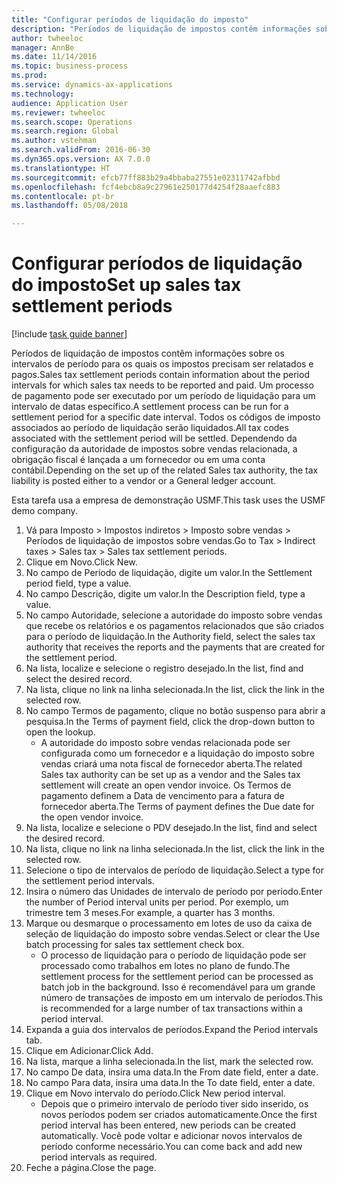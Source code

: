 ```yaml
--- 
title: "Configurar períodos de liquidação do imposto"
description: "Períodos de liquidação de impostos contêm informações sobre os intervalos de período para os quais os impostos precisam ser relatados e pagos."
author: twheeloc
manager: AnnBe
ms.date: 11/14/2016
ms.topic: business-process
ms.prod: 
ms.service: dynamics-ax-applications
ms.technology: 
audience: Application User
ms.reviewer: twheeloc
ms.search.scope: Operations
ms.search.region: Global
ms.author: vstehman
ms.search.validFrom: 2016-06-30
ms.dyn365.ops.version: AX 7.0.0
ms.translationtype: HT
ms.sourcegitcommit: efcb77ff883b29a4bbaba27551e02311742afbbd
ms.openlocfilehash: fcf4ebcb8a9c27961e250177d4254f28aaefc883
ms.contentlocale: pt-br
ms.lasthandoff: 05/08/2018

---
```

# <a name="set-up-sales-tax-settlement-periods"></a><span data-ttu-id="79ddd-103">Configurar períodos de liquidação do imposto</span><span class="sxs-lookup"><span data-stu-id="79ddd-103">Set up sales tax settlement periods</span></span>

[!include [task guide banner](../../includes/task-guide-banner.md)]

<span data-ttu-id="79ddd-104">Períodos de liquidação de impostos contêm informações sobre os intervalos de período para os quais os impostos precisam ser relatados e pagos.</span><span class="sxs-lookup"><span data-stu-id="79ddd-104">Sales tax settlement periods contain information about the period intervals for which sales tax needs to be reported and paid.</span></span> <span data-ttu-id="79ddd-105">Um processo de pagamento pode ser executado por um período de liquidação para um intervalo de datas específico.</span><span class="sxs-lookup"><span data-stu-id="79ddd-105">A settlement process can be run for a settlement period for a specific date interval.</span></span> <span data-ttu-id="79ddd-106">Todos os códigos de imposto associados ao período de liquidação serão liquidados.</span><span class="sxs-lookup"><span data-stu-id="79ddd-106">All tax codes associated with the settlement period will be settled.</span></span> <span data-ttu-id="79ddd-107">Dependendo da configuração da autoridade de impostos sobre vendas relacionada, a obrigação fiscal é lançada a um fornecedor ou em uma conta contábil.</span><span class="sxs-lookup"><span data-stu-id="79ddd-107">Depending on the set up of the related Sales tax authority, the tax liability is posted either to a vendor or a General ledger account.</span></span>



<span data-ttu-id="79ddd-108">Esta tarefa usa a empresa de demonstração USMF.</span><span class="sxs-lookup"><span data-stu-id="79ddd-108">This task uses the USMF demo company.</span></span>



1. <span data-ttu-id="79ddd-109">Vá para Imposto > Impostos indiretos > Imposto sobre vendas > Períodos de liquidação de impostos sobre vendas.</span><span class="sxs-lookup"><span data-stu-id="79ddd-109">Go to Tax > Indirect taxes > Sales tax > Sales tax settlement periods.</span></span>
2. <span data-ttu-id="79ddd-110">Clique em Novo.</span><span class="sxs-lookup"><span data-stu-id="79ddd-110">Click New.</span></span>
3. <span data-ttu-id="79ddd-111">No campo de Período de liquidação, digite um valor.</span><span class="sxs-lookup"><span data-stu-id="79ddd-111">In the Settlement period field, type a value.</span></span>
4. <span data-ttu-id="79ddd-112">No campo Descrição, digite um valor.</span><span class="sxs-lookup"><span data-stu-id="79ddd-112">In the Description field, type a value.</span></span>
5. <span data-ttu-id="79ddd-113">No campo Autoridade, selecione a autoridade do imposto sobre vendas que recebe os relatórios e os pagamentos relacionados que são criados para o período de liquidação.</span><span class="sxs-lookup"><span data-stu-id="79ddd-113">In the Authority field, select the sales tax authority that receives the reports and the payments that are created for the settlement period.</span></span>
6. <span data-ttu-id="79ddd-114">Na lista, localize e selecione o registro desejado.</span><span class="sxs-lookup"><span data-stu-id="79ddd-114">In the list, find and select the desired record.</span></span>
7. <span data-ttu-id="79ddd-115">Na lista, clique no link na linha selecionada.</span><span class="sxs-lookup"><span data-stu-id="79ddd-115">In the list, click the link in the selected row.</span></span>
8. <span data-ttu-id="79ddd-116">No campo Termos de pagamento, clique no botão suspenso para abrir a pesquisa.</span><span class="sxs-lookup"><span data-stu-id="79ddd-116">In the Terms of payment field, click the drop-down button to open the lookup.</span></span>
    * <span data-ttu-id="79ddd-117">A autoridade do imposto sobre vendas relacionada pode ser configurada como um fornecedor e a liquidação do imposto sobre vendas criará uma nota fiscal de fornecedor aberta.</span><span class="sxs-lookup"><span data-stu-id="79ddd-117">The related Sales tax authority can be set up as a vendor and the Sales tax settlement will create an open vendor invoice.</span></span> <span data-ttu-id="79ddd-118">Os Termos de pagamento definem a Data de vencimento para a fatura de fornecedor aberta.</span><span class="sxs-lookup"><span data-stu-id="79ddd-118">The Terms of payment defines the Due date for the open vendor invoice.</span></span>  
9. <span data-ttu-id="79ddd-119">Na lista, localize e selecione o PDV desejado.</span><span class="sxs-lookup"><span data-stu-id="79ddd-119">In the list, find and select the desired record.</span></span>
10. <span data-ttu-id="79ddd-120">Na lista, clique no link na linha selecionada.</span><span class="sxs-lookup"><span data-stu-id="79ddd-120">In the list, click the link in the selected row.</span></span>
11. <span data-ttu-id="79ddd-121">Selecione o tipo de intervalos de período de liquidação.</span><span class="sxs-lookup"><span data-stu-id="79ddd-121">Select a type for the settlement period intervals.</span></span>
12. <span data-ttu-id="79ddd-122">Insira o número das Unidades de intervalo de período por período.</span><span class="sxs-lookup"><span data-stu-id="79ddd-122">Enter the number of Period interval units per period.</span></span> <span data-ttu-id="79ddd-123">Por exemplo, um trimestre tem 3 meses.</span><span class="sxs-lookup"><span data-stu-id="79ddd-123">For example, a quarter has 3 months.</span></span>
13. <span data-ttu-id="79ddd-124">Marque ou desmarque o processamento em lotes de uso da caixa de seleção de liquidação do imposto sobre vendas.</span><span class="sxs-lookup"><span data-stu-id="79ddd-124">Select or clear the Use batch processing for sales tax settlement check box.</span></span>
    * <span data-ttu-id="79ddd-125">O processo de liquidação para o período de liquidação pode ser processado como trabalhos em lotes no plano de fundo.</span><span class="sxs-lookup"><span data-stu-id="79ddd-125">The settlement process for the settlement period can be processed as batch job in the background.</span></span> <span data-ttu-id="79ddd-126">Isso é recomendável para um grande número de transações de imposto em um intervalo de períodos.</span><span class="sxs-lookup"><span data-stu-id="79ddd-126">This is recommended for a large number of tax transactions within a period interval.</span></span>  
14. <span data-ttu-id="79ddd-127">Expanda a guia dos intervalos de períodos.</span><span class="sxs-lookup"><span data-stu-id="79ddd-127">Expand the Period intervals tab.</span></span>
15. <span data-ttu-id="79ddd-128">Clique em Adicionar.</span><span class="sxs-lookup"><span data-stu-id="79ddd-128">Click Add.</span></span>
16. <span data-ttu-id="79ddd-129">Na lista, marque a linha selecionada.</span><span class="sxs-lookup"><span data-stu-id="79ddd-129">In the list, mark the selected row.</span></span>
17. <span data-ttu-id="79ddd-130">No campo De data, insira uma data.</span><span class="sxs-lookup"><span data-stu-id="79ddd-130">In the From date field, enter a date.</span></span>
18. <span data-ttu-id="79ddd-131">No campo Para data, insira uma data.</span><span class="sxs-lookup"><span data-stu-id="79ddd-131">In the To date field, enter a date.</span></span>
19. <span data-ttu-id="79ddd-132">Clique em Novo intervalo do período.</span><span class="sxs-lookup"><span data-stu-id="79ddd-132">Click New period interval.</span></span>
    * <span data-ttu-id="79ddd-133">Depois que o primeiro intervalo de período tiver sido inserido, os novos períodos podem ser criados automaticamente.</span><span class="sxs-lookup"><span data-stu-id="79ddd-133">Once the first period interval has been entered, new periods can be created automatically.</span></span> <span data-ttu-id="79ddd-134">Você pode voltar e adicionar novos intervalos de período conforme necessário.</span><span class="sxs-lookup"><span data-stu-id="79ddd-134">You can come back and add new period intervals as required.</span></span>  
20. <span data-ttu-id="79ddd-135">Feche a página.</span><span class="sxs-lookup"><span data-stu-id="79ddd-135">Close the page.</span></span>


